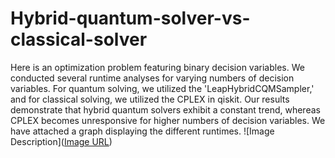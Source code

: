 # Hybrid-quantum-solver-vs-classical-solver
Here is an optimization problem featuring binary decision variables. We conducted several runtime analyses for varying numbers of decision variables. For quantum solving, we utilized the 'LeapHybridCQMSampler,' and for classical solving, we utilized the CPLEX in qiskit. Our results demonstrate that hybrid quantum solvers exhibit a constant trend, whereas CPLEX becomes unresponsive for higher numbers of decision variables. We have attached a graph displaying the different runtimes.
![Image Description]([Image URL](https://github.com/ladan-salimi/Hybrid-quantum-solver-vs-classical-solver/blob/main/Quantum-Cplex.png
)) 
